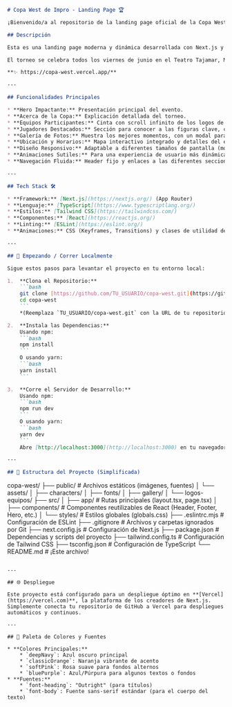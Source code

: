 ```markdown
# Copa West de Impro - Landing Page 🏆

¡Bienvenido/a al repositorio de la landing page oficial de la Copa West de Improvisación! Este proyecto ha sido creado para promocionar el torneo de improvisación más picante de Mendoza, Argentina.

## Descripción

Esta es una landing page moderna y dinámica desarrollada con Next.js y Tailwind CSS, diseñada para proporcionar toda la información esencial sobre la Copa West: qué es, quiénes participan, los jugadores destacados, galería de fotos, y cómo llegar al evento.

El torneo se celebra todos los viernes de junio en el Teatro Tajamar, Mendoza. ¡Cuarenta improvisadores, UNA COPA!

**✨ https://copa-west.vercel.app/**

---

## Funcionalidades Principales

* **Hero Impactante:** Presentación principal del evento.
* **Acerca de la Copa:** Explicación detallada del torneo.
* **Equipos Participantes:** Cinta con scroll infinito de los logos de los equipos.
* **Jugadores Destacados:** Sección para conocer a las figuras clave, con scroll horizontal.
* **Galería de Fotos:** Muestra los mejores momentos, con un modal para ampliar imágenes.
* **Ubicación y Horarios:** Mapa interactivo integrado y detalles del evento (Teatro Tajamar, Mendoza).
* **Diseño Responsivo:** Adaptable a diferentes tamaños de pantalla (móvil, tablet, desktop).
* **Animaciones Sutiles:** Para una experiencia de usuario más dinámica y atractiva.
* **Navegación Fluida:** Header fijo y enlaces a las diferentes secciones.

---

## Tech Stack 🛠️

* **Framework:** [Next.js](https://nextjs.org/) (App Router)
* **Lenguaje:** [TypeScript](https://www.typescriptlang.org/)
* **Estilos:** [Tailwind CSS](https://tailwindcss.com/)
* **Componentes:** [React](https://reactjs.org/)
* **Linting:** [ESLint](https://eslint.org/)
* **Animaciones:** CSS (Keyframes, Transitions) y clases de utilidad de Tailwind.

---

## 🚀 Empezando / Correr Localmente

Sigue estos pasos para levantar el proyecto en tu entorno local:

1.  **Clona el Repositorio:**
    ```bash
    git clone [https://github.com/TU_USUARIO/copa-west.git](https://github.com/TU_USUARIO/copa-west.git)
    cd copa-west
    ```
    *(Reemplaza `TU_USUARIO/copa-west.git` con la URL de tu repositorio)*

2.  **Instala las Dependencias:**
    Usando npm:
    ```bash
    npm install
    ```
    O usando yarn:
    ```bash
    yarn install
    ```

3.  **Corre el Servidor de Desarrollo:**
    Usando npm:
    ```bash
    npm run dev
    ```
    O usando yarn:
    ```bash
    yarn dev
    ```
    Abre [http://localhost:3000](http://localhost:3000) en tu navegador para ver el resultado.

---

## 📁 Estructura del Proyecto (Simplificada)

```
copa-west/
├── public/                # Archivos estáticos (imágenes, fuentes)
│   └── assets/
│       ├── characters/
│       ├── fonts/
│       ├── gallery/
│       └── logos-equipos/
├── src/
│   ├── app/               # Rutas principales (layout.tsx, page.tsx)
│   ├── components/        # Componentes reutilizables de React (Header, Footer, Hero, etc.)
│   └── styles/            # Estilos globales (globals.css)
├── .eslintrc.mjs          # Configuración de ESLint
├── .gitignore             # Archivos y carpetas ignorados por Git
├── next.config.js         # Configuración de Next.js
├── package.json           # Dependencias y scripts del proyecto
├── tailwind.config.ts     # Configuración de Tailwind CSS
├── tsconfig.json          # Configuración de TypeScript
└── README.md              # ¡Este archivo!
```

---

## 🌐 Despliegue

Este proyecto está configurado para un despliegue óptimo en **[Vercel](https://vercel.com)**, la plataforma de los creadores de Next.js. Simplemente conecta tu repositorio de GitHub a Vercel para despliegues automáticos y continuos.

---

## 🎨 Paleta de Colores y Fuentes

* **Colores Principales:**
    * `deepNavy`: Azul oscuro principal
    * `classicOrange`: Naranja vibrante de acento
    * `softPink`: Rosa suave para fondos alternos
    * `bluePurple`: Azul/Púrpura para algunos textos o fondos
* **Fuentes:**
    * `font-heading`: "Outright" (para títulos)
    * `font-body`: Fuente sans-serif estándar (para el cuerpo del texto)

```
